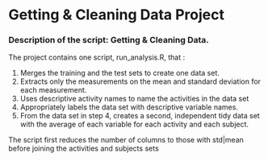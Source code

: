 # Getting & Cleaning Data Project

### Description of the script: Getting & Cleaning Data.

The project contains one script, run_analysis.R, that :

1. Merges the training and the test sets to create one data set.
2. Extracts only the measurements on the mean and standard deviation for each measurement.
3. Uses descriptive activity names to name the activities in the data set
4. Appropriately labels the data set with descriptive variable names.
5. From the data set in step 4, creates a second, independent tidy data set with the average of each variable for each activity and each subject.


The script first reduces the number of columns to those with std|mean before  joining the activities and subjects sets


